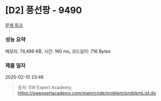 # [D2] 풍선팡 - 9490 

[문제 링크](https://swexpertacademy.com/main/code/problem/problemDetail.do?contestProbId=AXAerAPaVXMDFARP) 

### 성능 요약

메모리: 74,496 KB, 시간: 160 ms, 코드길이: 716 Bytes

### 제출 일자

2025-02-10 23:46



> 출처: SW Expert Academy, https://swexpertacademy.com/main/code/problem/problemList.do